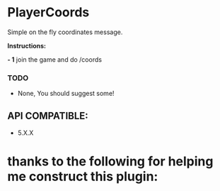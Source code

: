 # PlayerCoords
Simple on the fly  coordinates message.
<p align="center">

 
</p> <p></p>

<p><b>Instructions:</b></p>
<p><b> - 1</b> join the game and do /coords </p><p></p>

### TODO
- None, You should suggest some!

## API COMPATIBLE:
- 5.X.X

 # thanks to the following for helping me construct this plugin:
